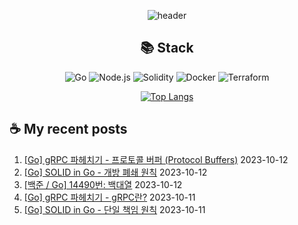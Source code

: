 <div align="center">

![header](https://capsule-render.vercel.app/api?type=waving&color=auto&height=200&section=header&text=Hyohwak%20Lee&fontSize=80)

## 📚 Stack

![Go](https://img.shields.io/badge/Go-00ADD8?style=for-the-badge&logo=go&logoColor=white)
![Node.js](https://img.shields.io/badge/Node.js-43853D?style=for-the-badge&logo=node.js&logoColor=white)
![Solidity](https://img.shields.io/badge/solidity-363636?style=for-the-badge&logo=solidity&logoColor=white)
![Docker](https://img.shields.io/badge/docker-%230db7ed.svg?style=for-the-badge&logo=docker&logoColor=white)
![Terraform](https://img.shields.io/badge/terraform-%235835CC.svg?style=for-the-badge&logo=terraform&logoColor=white)

[![Top Langs](https://github-readme-stats.vercel.app/api/top-langs/?username=piatoss3612&layout=compact)](https://github.com/piatoss3612/github-readme-stats)

</div>

## ☕ My recent posts

1. [[Go] gRPC 파헤치기 - 프로토콜 버퍼 (Protocol Buffers)](https://piatoss3612.tistory.com/47) 2023-10-12
2. [[Go] SOLID in Go - 개방 폐쇄 원칙](https://piatoss3612.tistory.com/46) 2023-10-12
3. [[백준 / Go] 14490번: 백대열](https://piatoss3612.tistory.com/45) 2023-10-12
4. [[Go] gRPC 파헤치기 - gRPC란?](https://piatoss3612.tistory.com/44) 2023-10-11
5. [[Go] SOLID in Go - 단일 책임 원칙](https://piatoss3612.tistory.com/43) 2023-10-11